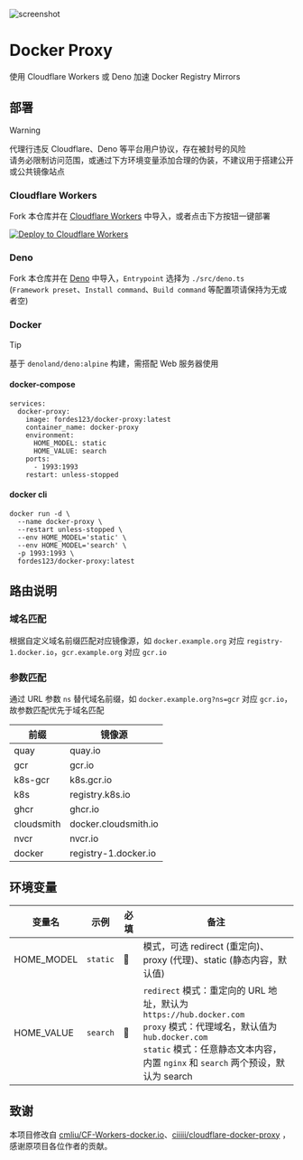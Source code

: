 ![screenshot](https://github.com/user-attachments/assets/2e50566f-038e-4d4b-8d7d-46ef93ee9d81)
# Docker Proxy

使用 Cloudflare Workers 或 Deno 加速 Docker Registry Mirrors

## 部署

> [!WARNING]
> 代理行违反 Cloudflare、Deno 等平台用户协议，存在被封号的风险  
> 请务必限制访问范围，或通过下方环境变量添加合理的伪装，不建议用于搭建公开或公共镜像站点

### Cloudflare Workers

Fork 本仓库并在 [Cloudflare Workers](https://dash.cloudflare.com/) 中导入，或者点击下方按钮一键部署

[![Deploy to Cloudflare Workers](https://deploy.workers.cloudflare.com/button)](https://deploy.workers.cloudflare.com/?url=https://github.com/fordes123/docker-proxy)

### Deno

Fork 本仓库并在 [Deno](https://dash.deno.com/new_project) 中导入，`Entrypoint` 选择为 `./src/deno.ts`  
(`Framework preset`、`Install command`、`Build command` 等配置项请保持为无或者空)

### Docker

> [!TIP]
> 基于 `denoland/deno:alpine` 构建，需搭配 Web 服务器使用

#### docker-compose

```shell
services:
  docker-proxy:
    image: fordes123/docker-proxy:latest
    container_name: docker-proxy
    environment:
      HOME_MODEL: static
      HOME_VALUE: search
    ports:
      - 1993:1993
    restart: unless-stopped
```

#### docker cli

```shell
docker run -d \
  --name docker-proxy \
  --restart unless-stopped \
  --env HOME_MODEL='static' \
  --env HOME_MODEL='search' \
  -p 1993:1993 \
  fordes123/docker-proxy:latest
```

## 路由说明

### 域名匹配

根据自定义域名前缀匹配对应镜像源，如 `docker.example.org` 对应 `registry-1.docker.io`，`gcr.example.org` 对应 `gcr.io`

### 参数匹配

通过 URL 参数 `ns` 替代域名前缀，如 `docker.example.org?ns=gcr` 对应 `gcr.io`，故参数匹配优先于域名匹配

| 前缀         | 镜像源                  |
|------------|----------------------|
| quay       | quay.io              |
| gcr        | gcr.io               |
| k8s-gcr    | k8s.gcr.io           |
| k8s        | registry.k8s.io      |
| ghcr       | ghcr.io              |
| cloudsmith | docker.cloudsmith.io |
| nvcr       | nvcr.io              |
| docker     | registry-1.docker.io |

## 环境变量

| 变量名        | 示例       | 必填 | 备注                                                                                                                                                              |
|------------|----------|----|-----------------------------------------------------------------------------------------------------------------------------------------------------------------|
| HOME_MODEL | `static` | 🚫 | 模式，可选 redirect (重定向)、proxy (代理)、static (静态内容，默认值)                                                                                                               |
| HOME_VALUE | `search` | 🚫 | `redirect` 模式：重定向的 URL 地址，默认为 `https://hub.docker.com`<br/>`proxy` 模式：代理域名，默认值为 `hub.docker.com`<br/>`static` 模式：任意静态文本内容，内置 `nginx` 和 `search` 两个预设，默认为 search |

## 致谢

本项目修改自 [cmliu/CF-Workers-docker.io](https://github.com/cmliu/CF-Workers-docker.io)、[ciiiii/cloudflare-docker-proxy](https://github.com/ciiiii/cloudflare-docker-proxy)
，感谢原项目各位作者的贡献。
